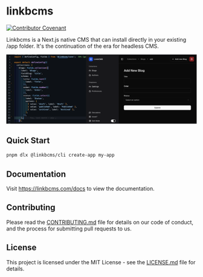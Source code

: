 # linkbcms

[![Contributor Covenant](https://img.shields.io/badge/Contributor%20Covenant-2.1-4baaaa.svg)](code_of_conduct.md)

Linkbcms is a Next.js native CMS that can install directly in your existing /app folder. It's the continuation of the era for headless CMS.

![hero](apps/docs/public/demo.png)

## Quick Start

```bash
pnpm dlx @linkbcms/cli create-app my-app
```

## Documentation

Visit <https://linkbcms.com/docs> to view the documentation.

## Contributing

Please read the [CONTRIBUTING.md](CONTRIBUTING.md) file for details on our code of conduct, and the process for submitting pull requests to us.

## License

This project is licensed under the MIT License - see the [LICENSE.md](LICENSE.md) file for details.
